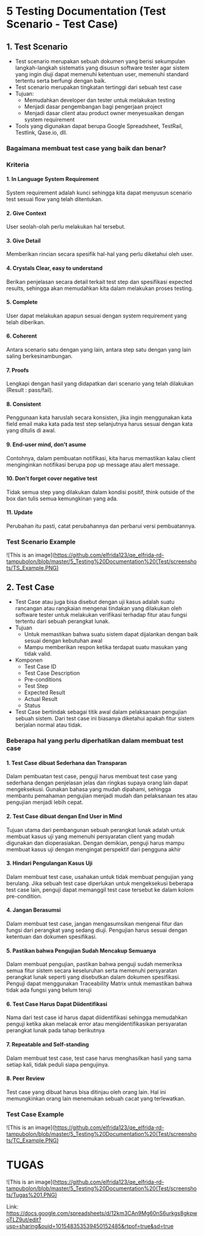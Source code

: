 # 5 Testing Documentation (Test Scenario - Test Case)

## 1. Test Scenario
- Test scenario merupakan sebuah dokumen yang berisi sekumpulan langkah-langkah sistematis yang disusun software tester agar sistem yang ingin diuji dapat memenuhi ketentuan user, memenuhi standard tertentu serta berfungi dengan baik.
- Test scenario merupakan tingkatan tertinggi dari sebuah test case
- Tujuan:
  - Memudahkan developer dan tester untuk melakukan testing
  - Menjadi dasar pengembangan bagi pengerjaan project 
  - Menjadi dasar client atau product owner menyesuaikan dengan system requirement
- Tools yang digunakan dapat berupa Google Spreadsheet, TestRail, Testlink, Qase.io, dll.

### Bagaimana membuat test case yang baik dan benar?
### Kriteria
#### 1. In Language System Requirement
System requirement adalah kunci sehingga kita dapat menyusun scenario test sesuai flow yang telah ditentukan.
#### 2. Give Context
User seolah-olah perlu melakukan hal tersebut.
#### 3. Give Detail
Memberikan rincian secara spesifik hal-hal yang perlu diketahui oleh user.
#### 4. Crystals Clear, easy to understand
Berikan penjelasan secara detail terkait test step dan spesifikasi expected results, sehingga akan memudahkan kita dalam melakukan proses testing.
#### 5. Complete
User dapat melakukan apapun sesuai dengan system requirement yang telah diberikan.
#### 6. Coherent
Antara scenario satu dengan yang lain, antara step satu dengan yang lain saling berkesinambungan.
#### 7. Proofs
Lengkapi dengan hasil yang didapatkan dari scenario yang telah dilakukan (Result : pass/fail).
#### 8. Consistent
Penggunaan kata haruslah secara konsisten, jika ingin menggunakan kata field email maka kata pada test step selanjutnya harus sesuai dengan kata yang ditulis di awal.
#### 9. End-user mind, don't asume
Contohnya, dalam pembuatan notifikasi, kita harus memastikan kalau client menginginkan notifikasi berupa pop up message atau alert message.
#### 10. Don’t forget cover negative test
Tidak semua step yang dilakukan dalam kondisi positif, think outside of the box dan tulis semua kemungkinan yang ada.
#### 11. Update
Perubahan itu pasti, catat perubahannya dan perbarui versi pembuatannya.

### Test Scenario Example
![This is an image](https://github.com/elfrida123/qe_elfrida-rd-tampubolon/blob/master/5_Testing%20Documentation%20(Test/screenshots/TS_Example.PNG)
## 2. Test Case
- Test Case atau juga bisa disebut dengan uji kasus adalah suatu rancangan atau rangkaian mengenai tindakan yang dilakukan oleh software tester untuk melakukan verifikasi terhadap fitur atau fungsi tertentu dari sebuah perangkat lunak.
- Tujuan 
  - Untuk memastikan bahwa suatu sistem dapat dijalankan dengan baik sesuai dengan kebutuhan awal
  - Mampu memberikan respon ketika terdapat suatu masukan yang tidak valid.
- Komponen
	- Test Case ID
	- Test Case Description
	- Pre-conditions
	- Test Step
	- Expected Result
	- Actual Result
	- Status
- Test Case bertindak sebagai titik awal dalam pelaksanaan pengujian sebuah sistem. Dari test case ini biasanya diketahui apakah fitur sistem berjalan normal atau tidak.

### Beberapa hal yang perlu diperhatikan dalam membuat test case
#### 1. Test Case dibuat Sederhana dan Transparan
Dalam pembuatan test case, penguji harus membuat test case yang sederhana dengan penjelasan jelas dan ringkas supaya orang lain dapat mengeksekusi. Gunakan bahasa yang mudah dipahami, sehingga membantu pemahaman pengujian menjadi mudah dan pelaksanaan tes atau pengujian menjadi lebih cepat.
#### 2. Test Case dibuat dengan End User in Mind
Tujuan utama dari pembangunan sebuah perangkat lunak adalah untuk membuat kasus uji yang memenuhi persyaratan client yang mudah digunakan dan dioperasiakan. Dengan demikian, penguji harus mampu membuat kasus uji dengan mengingat perspektif dari pengguna akhir
#### 3. Hindari Pengulangan Kasus Uji
Dalam membuat test case, usahakan untuk tidak membuat pengujian yang berulang. Jika sebuah test case diperlukan untuk mengeksekusi beberapa test case lain, penguji dapat memanggil test case tersebut ke dalam kolom pre-condition.
#### 4. Jangan Berasumsi
Dalam membuat test case, jangan mengasumsikan mengenai fitur dan fungsi dari perangkat yang sedang diuji. Pengujian harus sesuai dengan ketentuan dan dokumen spesifikasi.
#### 5. Pastikan bahwa Pengujian Sudah Mencakup Semuanya
Dalam membuat pengujian, pastikan bahwa penguji sudah memeriksa semua fitur sistem secara keseluruhan serta memenuhi persyaratan perangkat lunak seperti yang disebutkan dalam dokumen spesifikasi. Penguji dapat menggunakan Traceability Matrix untuk memastikan bahwa tidak ada fungsi yang belum teruji
#### 6. Test Case Harus Dapat Diidentifikasi
Nama dari test case id harus dapat diidentifikasi sehingga memudahkan penguji ketika akan melacak error atau mengidentifikasikan persyaratan perangkat lunak pada tahap berikutnya
#### 7. Repeatable and Self-standing
Dalam membuat test case, test case harus menghasilkan hasil yang sama setiap kali, tidak peduli siapa pengujinya.
#### 8. Peer Review
Test case yang dibuat harus bisa ditinjau oleh orang lain. Hal ini memungkinkan orang lain menemukan sebuah cacat yang terlewatkan.

### Test Case Example
![This is an image](https://github.com/elfrida123/qe_elfrida-rd-tampubolon/blob/master/5_Testing%20Documentation%20(Test/screenshots/TC_Example.PNG)
# TUGAS
![This is an image](https://github.com/elfrida123/qe_elfrida-rd-tampubolon/blob/master/5_Testing%20Documentation%20(Test/screenshots/Tugas%201.PNG)

Link: https://docs.google.com/spreadsheets/d/12km3CAn9Mg60nS6urkgs8gkpwoTLZ9ut/edit?usp=sharing&ouid=101548353539450152485&rtpof=true&sd=true

